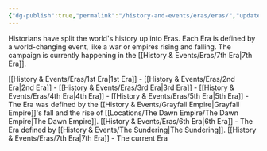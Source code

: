```yaml
---
{"dg-publish":true,"permalink":"/history-and-events/eras/eras/","updated":"2025-08-11T11:53:31.605+01:00"}
---
```


Historians have split the world's history up into Eras. Each Era is defined by a world-changing event, like a war or empires rising and falling. The campaign is currently happening in the [[History & Events/Eras/7th Era\|7th Era]].

[[History & Events/Eras/1st Era\|1st Era]] - 
[[History & Events/Eras/2nd Era\|2nd Era]] -
[[History & Events/Eras/3rd Era\|3rd Era]] -
[[History & Events/Eras/4th Era\|4th Era]] - 
[[History & Events/Eras/5th Era\|5th Era]] - The Era was defined by the [[History & Events/Grayfall Empire\|Grayfall Empire]]'s fall and the rise of [[Locations/The Dawn Empire/The Dawn Empire\|The Dawn Empire]].
[[History & Events/Eras/6th Era\|6th Era]] - The Era defined by [[History & Events/The Sundering\|The Sundering]].
[[History & Events/Eras/7th Era\|7th Era]] - The current Era